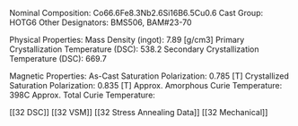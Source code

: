 Nominal Composition: Co66.6Fe­­­8.3Nb2.6Si16­B6.5Cu0.6
Cast Group: HOTG6
Other Designators: BMS506, BAM#23-70
 
Physical Properties:
Mass Density (ingot): 7.89 [g/cm3]
 Primary Crystallization Temperature (DSC): 538.2
Secondary Crystallization Temperature (DSC): 669.7

Magnetic Properties:
As-Cast Saturation Polarization: 0.785 [T]
Crystallized Saturation Polarization: 0.835 [T]
Approx. Amorphous Curie Temperature: 398C
Approx. Total Curie Temperature: 

[[32 DSC]]
[[32 VSM]]
[[32 Stress Annealing Data]]
[[32 Mechanical]]
